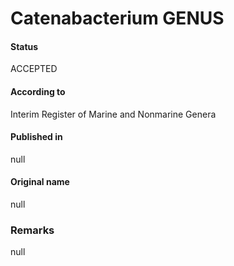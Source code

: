 Catenabacterium GENUS
=======

#### Status
ACCEPTED

#### According to
Interim Register of Marine and Nonmarine Genera

#### Published in
null

#### Original name
null

### Remarks
null